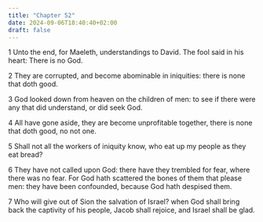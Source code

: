 ```yaml
---
title: "Chapter 52"
date: 2024-09-06T18:40:40+02:00
draft: false
---
```




1 Unto the end, for Maeleth, understandings to David. The fool said in his heart: There is no God.

2 They are corrupted, and become abominable in iniquities: there is none that doth good.

3 God looked down from heaven on the children of men: to see if there were any that did understand, or did seek God.

4 All have gone aside, they are become unprofitable together, there is none that doth good, no not one.

5 Shall not all the workers of iniquity know, who eat up my people as they eat bread?

6 They have not called upon God: there have they trembled for fear, where there was no fear. For God hath scattered the bones of them that please men: they have been confounded, because God hath despised them.

7 Who will give out of Sion the salvation of Israel? when God shall bring back the captivity of his people, Jacob shall rejoice, and Israel shall be glad.

